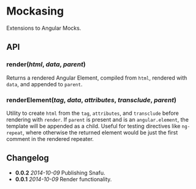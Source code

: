 # Mockasing

Extensions to Angular Mocks.

## API

### **render**(*html*, *data*, *parent*)

Returns a rendered Angular Element, compiled from `html`, rendered with
`data`, and appended to `parent`.

### **renderElement**(*tag*, *data*, *attributes*, *transclude*, *parent*)

Utility to create `html` from the `tag`, `attributes`, and `transclude` before
rendering with `render`. If `parent` is present and is an `angular.element`, the
template will be appended as a child. Useful for testing directives like
`ng-repeat`, where otherwise the returned element would be just the first
comment in the rendered repeater.

## Changelog

* **0.0.2** *2014-10-09* Publishing Snafu.
* **0.0.1** *2014-10-09* Render functionality.
